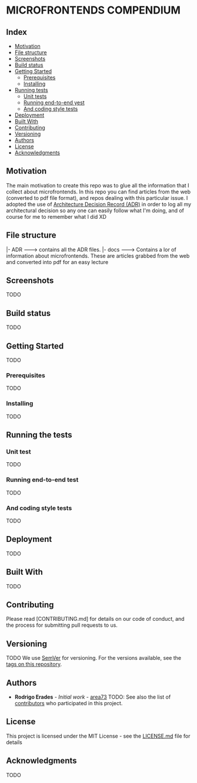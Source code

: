 # MICROFRONTENDS COMPENDIUM

## Index
* [Motivation](#Motivation)
* [File structure](#file-structure)
* [Screenshots](#Screenshots)
* [Build status](#Build-status)
* [Getting Started](#Getting-Started)
  * [Prerequisites](#Prerequisites)
  * [Installing](#Installing)
* [Running tests](#Running-the-tests)
  * [Unit tests](#unit-tests)
  * [Running end-to-end yest](#end2end-tests)
  * [And coding style tests](#coding-style-tests)
* [Deployment](#Deployment)
* [Built With](#Built-With)
* [Contributing](#Contributing)
* [Versioning](#Versioning)
* [Authors](#Authors)
* [License](#License)
* [Acknowledgments](#Acknowledgments)


## <a name="Motivation">Motivation</a>
The main motivation to create this repo was to glue all the information that I collect about microfrontends.
In this repo you can find articles from the web (converted to pdf file format), and repos dealing with this particular issue.
I adopted the use of [Architecture Decision Record (ADR)](https://github.com/joelparkerhenderson/architecture_decision_record) in order to log all my architectural decision so any one can easily follow what I'm doing, and of course for me to remember what I did XD
 

## <a name="file-structure">File structure</a>
|- ADR      ---> contains all the ADR files.
|- docs     ---> Contains a lor of information about microfrontends. These are articles grabbed from the web and converted into pdf for an easy lecture

## <a name="Screenshots">Screenshots</a>
TODO

## <a name="Build-status">Build status</a>
TODO

## <a name="Getting-Started">Getting Started</a>
TODO

### <a name="Prerequisites"> Prerequisites</a>
TODO

### <a name="Installing">Installing</a>
TODO

## <a name="Running-the-tests">Running the tests</a>

### <a name="unit-tests">Unit test</a>
TODO

### <a name="end2end-tests">Running end-to-end test</a>
TODO

### <a name="coding-style-tests">And coding style tests</a>
TODO

## <a name="Deployment">Deployment</a>
TODO

## <a name="Built-With">Built With</a>
TODO

## <a name="Contributing">Contributing</a>

Please read [CONTRIBUTING.md] for details on our code of conduct, and the process for submitting pull requests to us.

## <a name="Versioning">Versioning</a>
TODO
We use [SemVer](http://semver.org/) for versioning. For the versions available, see the [tags on this repository](https://github.com/your/project/tags).

## <a name="Authors">Authors</a>

* **Rodrigo Erades** - *Initial work* - [area73](https://github.com/area73)
TODO:
See also the list of [contributors](https://github.com/your/project/contributors) who participated in this project.

## <a name="License">License</a>

This project is licensed under the MIT License - see the [LICENSE.md](LICENSE.md) file for details

## <a name="Acknowledgments">Acknowledgments</a>
TODO
